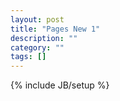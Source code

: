 ```yaml
---
layout: post
title: "Pages New 1"
description: ""
category: ""
tags: []
---
```

{% include JB/setup %}
